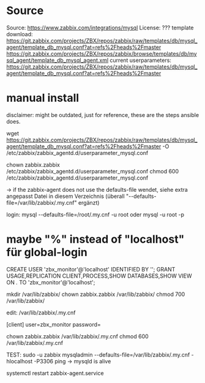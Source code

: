 Source
======

Source: https://www.zabbix.com/integrations/mysql
License: ??? 
template download:
  https://git.zabbix.com/projects/ZBX/repos/zabbix/raw/templates/db/mysql_agent/template_db_mysql.conf?at=refs%2Fheads%2Fmaster
  https://git.zabbix.com/projects/ZBX/repos/zabbix/browse/templates/db/mysql_agent/template_db_mysql_agent.xml
current userparameters: https://git.zabbix.com/projects/ZBX/repos/zabbix/raw/templates/db/mysql_agent/template_db_mysql.conf?at=refs%2Fheads%2Fmaster


manual install
==============

disclaimer: might be outdated, just for reference, these are the steps ansible does.


wget https://git.zabbix.com/projects/ZBX/repos/zabbix/raw/templates/db/mysql_agent/template_db_mysql.conf?at=refs%2Fheads%2Fmaster -O /etc/zabbix/zabbix_agentd.d/userparameter_mysql.conf

chown zabbix.zabbix /etc/zabbix/zabbix_agentd.d/userparameter_mysql.conf
chmod 600 /etc/zabbix/zabbix_agentd.d/userparameter_mysql.conf


-> if the zabbix-agent does not use the defaults-file 
wendet, siehe extra angepasst Datei in diesem Verzeichnis (überall "--defaults-file=/var/lib/zabbix/.my.cnf" ergänzt)


login:
mysql --defaults-file=/root/.my.cnf -u root
oder
mysql -u root -p


# maybe "%" instead of "localhost" für global-login
CREATE USER 'zbx_monitor'@'localhost' IDENTIFIED BY '<password>';
GRANT USAGE,REPLICATION CLIENT,PROCESS,SHOW DATABASES,SHOW VIEW ON *.* TO 'zbx_monitor'@'localhost';

mkdir /var/lib/zabbix/
chown zabbix.zabbix /var/lib/zabbix/
chmod 700 /var/lib/zabbix/


edit: /var/lib/zabbix/.my.cnf

[client]
user=zbx_monitor
password=<password>

chown zabbix.zabbix /var/lib/zabbix/.my.cnf
chmod 600 /var/lib/zabbix/.my.cnf

TEST:
sudo -u zabbix mysqladmin --defaults-file=/var/lib/zabbix/.my.cnf -hlocalhost -P3306 ping
-> mysqld is alive

systemctl restart zabbix-agent.service
